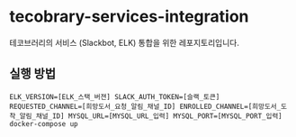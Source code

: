 # tecobrary-services-integration
테코브러리의 서비스 (Slackbot, ELK) 통합을 위한 레포지토리입니다. 


## 실행 방법
``` shell
ELK_VERSION=[ELK_스택_버젼] SLACK_AUTH_TOKEN=[슬랙_토큰] REQUESTED_CHANNEL=[희망도서_요청_알림_채널_ID] ENROLLED_CHANNEL=[희망도서_도착_알림_채널_ID] MYSQL_URL=[MYSQL_URL_입력] MYSQL_PORT=[MYSQL_PORT_입력] docker-compose up
```
